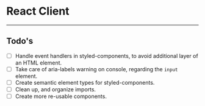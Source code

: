 # React Client

---

## Todo's

- [ ] Handle event handlers in styled-components, to avoid additional layer of an HTML element.
- [ ] Take care of aria-labels warning on console, regarding the `input` element.
- [ ] Create semantic element types for styled-components.
- [ ] Clean up, and organize imports.
- [ ] Create more re-usable components.